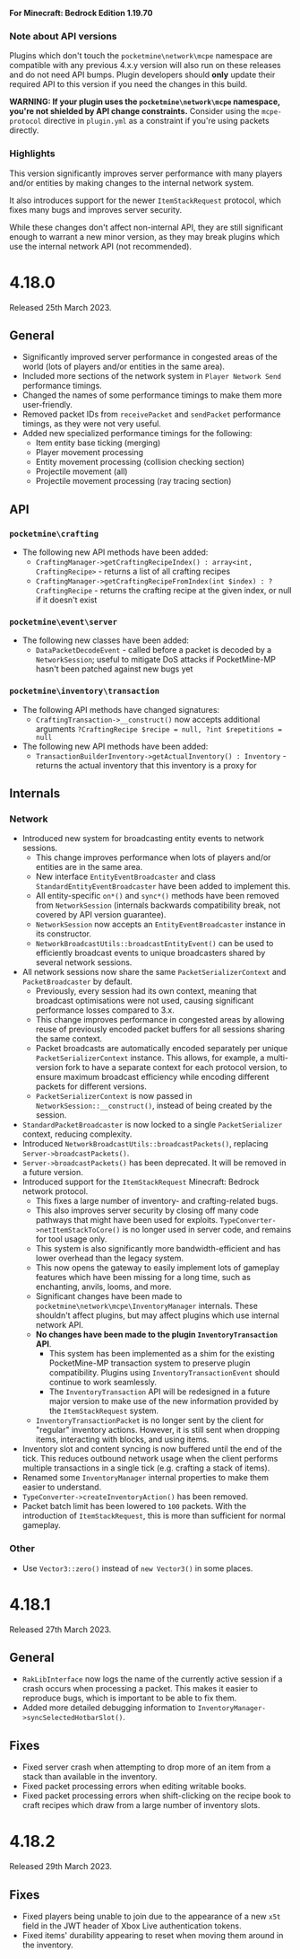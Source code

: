 **For Minecraft: Bedrock Edition 1.19.70**

### Note about API versions
Plugins which don't touch the `pocketmine\network\mcpe` namespace are compatible with any previous 4.x.y version will also run on these releases and do not need API bumps.
Plugin developers should **only** update their required API to this version if you need the changes in this build.

**WARNING: If your plugin uses the `pocketmine\network\mcpe` namespace, you're not shielded by API change constraints.**
Consider using the `mcpe-protocol` directive in `plugin.yml` as a constraint if you're using packets directly.

### Highlights
This version significantly improves server performance with many players and/or entities by making changes to the internal network system.

It also introduces support for the newer `ItemStackRequest` protocol, which fixes many bugs and improves server security.

While these changes don't affect non-internal API, they are still significant enough to warrant a new minor version, as they may break plugins which use the internal network API (not recommended).

# 4.18.0
Released 25th March 2023.

## General
- Significantly improved server performance in congested areas of the world (lots of players and/or entities in the same area).
- Included more sections of the network system in `Player Network Send` performance timings.
- Changed the names of some performance timings to make them more user-friendly.
- Removed packet IDs from `receivePacket` and `sendPacket` performance timings, as they were not very useful.
- Added new specialized performance timings for the following:
  - Item entity base ticking (merging)
  - Player movement processing
  - Entity movement processing (collision checking section)
  - Projectile movement (all)
  - Projectile movement processing (ray tracing section)

## API
### `pocketmine\crafting`
- The following new API methods have been added:
  - `CraftingManager->getCraftingRecipeIndex() : array<int, CraftingRecipe>` - returns a list of all crafting recipes
  - `CraftingManager->getCraftingRecipeFromIndex(int $index) : ?CraftingRecipe` - returns the crafting recipe at the given index, or null if it doesn't exist

### `pocketmine\event\server`
- The following new classes have been added:
  - `DataPacketDecodeEvent` - called before a packet is decoded by a `NetworkSession`; useful to mitigate DoS attacks if PocketMine-MP hasn't been patched against new bugs yet

### `pocketmine\inventory\transaction`
- The following API methods have changed signatures:
  - `CraftingTransaction->__construct()` now accepts additional arguments `?CraftingRecipe $recipe = null, ?int $repetitions = null`
- The following new API methods have been added:
  - `TransactionBuilderInventory->getActualInventory() : Inventory` - returns the actual inventory that this inventory is a proxy for

## Internals
### Network
- Introduced new system for broadcasting entity events to network sessions.
  - This change improves performance when lots of players and/or entities are in the same area.
  - New interface `EntityEventBroadcaster` and class `StandardEntityEventBroadcaster` have been added to implement this.
  - All entity-specific `on*()` and `sync*()` methods have been removed from `NetworkSession` (internals backwards compatibility break, not covered by API version guarantee).
  - `NetworkSession` now accepts an `EntityEventBroadcaster` instance in its constructor.
  - `NetworkBroadcastUtils::broadcastEntityEvent()` can be used to efficiently broadcast events to unique broadcasters shared by several network sessions.
- All network sessions now share the same `PacketSerializerContext` and `PacketBroadcaster` by default.
  - Previously, every session had its own context, meaning that broadcast optimisations were not used, causing significant performance losses compared to 3.x.
  - This change improves performance in congested areas by allowing reuse of previously encoded packet buffers for all sessions sharing the same context.
  - Packet broadcasts are automatically encoded separately per unique `PacketSerializerContext` instance. This allows, for example, a multi-version fork to have a separate context for each protocol version, to ensure maximum broadcast efficiency while encoding different packets for different versions.
  - `PacketSerializerContext` is now passed in `NetworkSession::__construct()`, instead of being created by the session.
- `StandardPacketBroadcaster` is now locked to a single `PacketSerializer` context, reducing complexity.
- Introduced `NetworkBroadcastUtils::broadcastPackets()`, replacing `Server->broadcastPackets()`.
- `Server->broadcastPackets()` has been deprecated. It will be removed in a future version.
- Introduced support for the `ItemStackRequest` Minecraft: Bedrock network protocol.
  - This fixes a large number of inventory- and crafting-related bugs.
  - This also improves server security by closing off many code pathways that might have been used for exploits. `TypeConverter->netItemStackToCore()` is no longer used in server code, and remains for tool usage only.
  - This system is also significantly more bandwidth-efficient and has lower overhead than the legacy system.
  - This now opens the gateway to easily implement lots of gameplay features which have been missing for a long time, such as enchanting, anvils, looms, and more.
  - Significant changes have been made to `pocketmine\network\mcpe\InventoryManager` internals. These shouldn't affect plugins, but may affect plugins which use internal network API.
  - **No changes have been made to the plugin `InventoryTransaction` API**.
    - This system has been implemented as a shim for the existing PocketMine-MP transaction system to preserve plugin compatibility. Plugins using `InventoryTransactionEvent` should continue to work seamlessly.
    - The `InventoryTransaction` API will be redesigned in a future major version to make use of the new information provided by the `ItemStackRequest` system.
  - `InventoryTransactionPacket` is no longer sent by the client for "regular" inventory actions. However, it is still sent when dropping items, interacting with blocks, and using items.
- Inventory slot and content syncing is now buffered until the end of the tick. This reduces outbound network usage when the client performs multiple transactions in a single tick (e.g. crafting a stack of items).
- Renamed some `InventoryManager` internal properties to make them easier to understand.
- `TypeConverter->createInventoryAction()` has been removed.
- Packet batch limit has been lowered to `100` packets. With the introduction of `ItemStackRequest`, this is more than sufficient for normal gameplay.

### Other
- Use `Vector3::zero()` instead of `new Vector3()` in some places.

# 4.18.1
Released 27th March 2023.

## General
- `RakLibInterface` now logs the name of the currently active session if a crash occurs when processing a packet. This makes it easier to reproduce bugs, which is important to be able to fix them.
- Added more detailed debugging information to `InventoryManager->syncSelectedHotbarSlot()`.

## Fixes
- Fixed server crash when attempting to drop more of an item from a stack than available in the inventory.
- Fixed packet processing errors when editing writable books.
- Fixed packet processing errors when shift-clicking on the recipe book to craft recipes which draw from a large number of inventory slots.

# 4.18.2
Released 29th March 2023.

## Fixes
- Fixed players being unable to join due to the appearance of a new `x5t` field in the JWT header of Xbox Live authentication tokens.
- Fixed items' durability appearing to reset when moving them around in the inventory.
